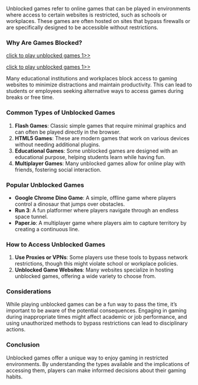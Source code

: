 Unblocked games refer to online games that can be played in environments where access to certain websites is restricted, such as schools or workplaces. These games are often hosted on sites that bypass firewalls or are specifically designed to be accessible without restrictions.

### Why Are Games Blocked?

<a href="https://lesson1.club/play/" title="unblocked games">click to play unblocked games 1>> </a>

<a href="https://classroom1.space/" title="unblocked games">click to play unblocked games 1>></a>




Many educational institutions and workplaces block access to gaming websites to minimize distractions and maintain productivity. This can lead to students or employees seeking alternative ways to access games during breaks or free time.

### Common Types of Unblocked Games

1. **Flash Games**: Classic simple games that require minimal graphics and can often be played directly in the browser.
2. **HTML5 Games**: These are modern games that work on various devices without needing additional plugins.
3. **Educational Games**: Some unblocked games are designed with an educational purpose, helping students learn while having fun.
4. **Multiplayer Games**: Many unblocked games allow for online play with friends, fostering social interaction.

### Popular Unblocked Games

- **Google Chrome Dino Game**: A simple, offline game where players control a dinosaur that jumps over obstacles.
- **Run 3**: A fun platformer where players navigate through an endless space tunnel.
- **Paper.io**: A multiplayer game where players aim to capture territory by creating a continuous line.

### How to Access Unblocked Games

1. **Use Proxies or VPNs**: Some players use these tools to bypass network restrictions, though this might violate school or workplace policies.
2. **Unblocked Game Websites**: Many websites specialize in hosting unblocked games, offering a wide variety to choose from.

### Considerations

While playing unblocked games can be a fun way to pass the time, it’s important to be aware of the potential consequences. Engaging in gaming during inappropriate times might affect academic or job performance, and using unauthorized methods to bypass restrictions can lead to disciplinary actions.

### Conclusion

Unblocked games offer a unique way to enjoy gaming in restricted environments. By understanding the types available and the implications of accessing them, players can make informed decisions about their gaming habits.